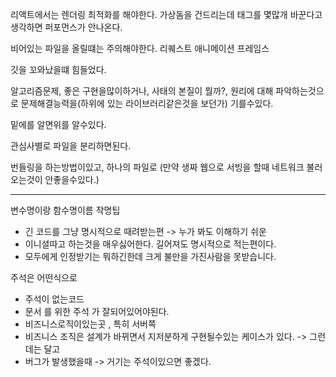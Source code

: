 리액트에서는 렌더링 최적화를  해야한다.
가상돔을 건드리는데 태그를 몇많개 바꾼다고 생각하면 퍼포먼스가 안나온다.

비어있는 파일을 올릴떄는 주의해야한다.
리퀘스트 애니메이션 프레임스

깃을 꼬와났을떄 힘들었다.

알고리즘문제, 좋은 구현을많이하거나, 사태의 본질이 뭘까?, 원리에 대해 파악하는것으로 문제해결능력을(하위에 있는 라이브러리같은것을  보던가) 기를수있다.

밑에를 알면위를 알수있다. 

관심사별로  파일을 분리하면된다.

번들링을 하는방법이있고, 하나의 파일로 (만약 생짜 웹으로 서빙을 할때 네트워크 불러오는것이 안좋을수있다.)

---
변수명이랑 함수명이름 작명팁
- 긴 코드를 그냥 명시적으로 때려받는편 -> 누가 봐도 이해하기 쉬운
- 이니셜따고 하는것을 매우싫어한다. 길어져도 명시적으로 적는편이다.
- 모두에게 인정받기는 뭐하긴한데 크게 불만을 가진사람을 못받습니다.

주석은 어떤식으로
- 주석이 없는코드
- 문서 를 위한 주석 가 잘되어있어야된다.
- 비즈니스로직이있는곳 , 특히 서버쪽
- 비즈니스 조직은 설계가 바뀌면서 지저분하게 구현될수있는 케이스가 있다. -> 그런데는 달고
- 버그가 발생했을때 -> 거기는 주석이있으면 좋겠다.
